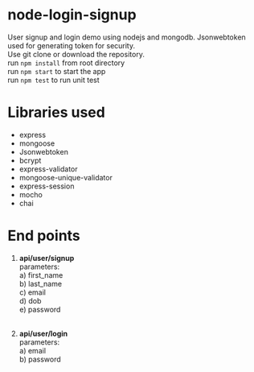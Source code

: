 # node-login-signup
User signup and login demo using nodejs and mongodb. Jsonwebtoken used for generating token for security. <br>
Use git clone or download the repository.
<bt><br>
run ```npm install``` from root directory <br>
run ```npm start``` to start the app <br>
run ```npm test``` to run unit test <br>
# Libraries used
<ul>
   <li>express</li>
   <li>mongoose</li>
   <li>Jsonwebtoken</li>
   <li>bcrypt</li>
   <li>express-validator</li>
   <li>mongoose-unique-validator</li>
   <li>express-session</li>
   <li>mocho</li>
   <li>chai</li>
</ul>

# End points
1. <b>api/user/signup</b> <br/>
   parameters: <br/>
    a) first_name <br/>
    b) last_name <br/>
    c) email <br/>
    d) dob <br/>
    e) password <br/><br/>

2. <b>api/user/login</b> <br/>
   parameters: <br/>
    a) email <br/>
    b) password <br/>

